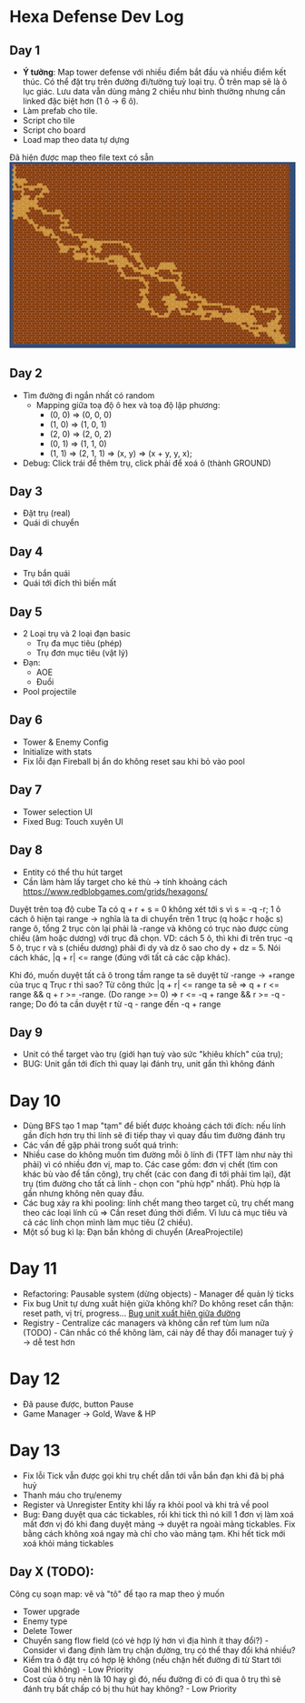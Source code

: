 # Hexa Defense Dev Log

## Day 1

- **Ý tưởng**: Map tower defense với nhiều điểm bắt đầu và nhiều điểm kết thúc. Có thể đặt trụ trên đường đi/tường tuỳ loại trụ. Ô trên map sẽ là ô lục giác. Lưu data vẫn dùng mảng 2 chiều như bình thường nhưng cần linked đặc biệt hơn (1 ô -> 6 ô).
- Làm prefab cho tile.
- Script cho tile
- Script cho board
- Load map theo data tự dựng

Đã hiện được map theo file text có sẵn
![Map Gen tạm](./day1_map_generated.png)

## Day 2 
- Tìm đường đi ngắn nhất có random 
    - Mapping giữa toạ độ ô hex và toạ độ lập phương: 
        - (0, 0) => (0, 0, 0)
        - (1, 0) => (1, 0, 1)
        - (2, 0) => (2, 0, 2)
        - (0, 1) => (1, 1, 0)
        - (1, 1) => (2, 1, 1)
        => (x, y) => (x + y, y, x);
- Debug: Click trái để thêm trụ, click phải để xoá ô (thành GROUND)
## Day 3
- Đặt trụ (real)
- Quái di chuyển
## Day 4
- Trụ bắn quái
- Quái tới đích thì biến mất
## Day 5
- 2 Loại trụ và 2 loại đạn basic
    - Trụ đa mục tiêu (phép)
    - Trụ đơn mục tiêu (vật lý)
- Đạn: 
    - AOE
    - Đuổi
- Pool projectile
## Day 6
- Tower & Enemy Config
- Initialize with stats
- Fix lỗi đạn Fireball bị ẩn do không reset sau khi bỏ vào pool
## Day 7
- Tower selection UI
- Fixed Bug: Touch xuyên UI

## Day 8
- Entity có thể thu hút target
- Cần làm hàm lấy target cho kẻ thù -> tính khoảng cách
https://www.redblobgames.com/grids/hexagons/

Duyệt trên toạ độ cube 
Ta có q + r + s = 0
không xét tới s vì s = -q -r;
1 ô cách ô hiện tại range -> nghĩa là ta di chuyển trên 1 trục (q hoặc r hoặc s) range ô, tổng 2 trục còn lại phải là -range và không có trục nào được cùng chiều (âm hoặc dương) với trục đã chọn.
VD: cách 5 ô, thì khi đi trên trục -q 5 ô, trục r và s (chiều dương) phải đi dy và dz ô sao cho dy + dz = 5. 
Nói cách khác, |q + r| <= range (đúng với tất cả các cặp khác).

Khi đó, muốn duyệt tất cả ô trong tầm range ta sẽ duyệt từ -range -> +range của trục q
Trục r thì sao? 
Từ công thức |q + r| <= range ta sẽ => q + r <= range && q + r >= -range. (Do range >= 0)
=> r <= -q + range && r >= -q - range;
Do đó ta cần duyệt r từ -q - range đến -q + range

## Day 9 
- Unit có thể target vào trụ (giới hạn tuỳ vào sức "khiêu khích" của trụ);
- BUG: Unit gần tới đích thì quay lại đánh trụ, unit gần thì không đánh

# Day 10
- Dùng BFS tạo 1 map "tạm" để biết được khoảng cách tới đích: nếu lính gần đích hơn trụ thì lính sẽ đi tiếp thay vì quay đầu tìm đường đánh trụ
- Các vấn đề gặp phải trong suốt quá trình:
 - Nhiều case do không muốn tìm đường mỗi ô lính đi (TFT làm như này thì phải) vì có nhiều đơn vị, map to. Các case gồm: đơn vị chết (tìm con khác bù vào để tấn công), trụ chết (các con đang đi tới phải tìm lại), đặt trụ (tìm đường cho tất cả lính - chọn con "phù hợp" nhất). Phù hợp là gần nhưng không nên quay đầu.
 - Các bug xảy ra khi pooling: lính chết mang theo target cũ, trụ chết mang theo các loại lính cũ => Cần reset đúng thời điểm. Vì lưu cả mục tiêu và cả các lính chọn mình làm mục tiêu (2 chiều).
 - Một số bug kì lạ: Đạn bắn không di chuyển (AreaProjectile)

# Day 11
- Refactoring: Pausable system (dừng objects) - Manager để quản lý ticks
- Fix bug Unit tự dưng xuất hiện giữa không khí? Do không reset cẩn thận: reset path, vị trí, progress...
[Bug unit xuất hiện giữa đường](./bug_reset_units.mp4)
- Registry - Centralize các managers và không cần ref tùm lum nữa (TODO) - Cân nhắc có thể không làm, cái này để thay đổi manager tuỳ ý -> dễ test hơn

# Day 12
- Đã pause được, button Pause
- Game Manager -> Gold, Wave & HP

# Day 13
- Fix lỗi Tick vẫn được gọi khi trụ chết dẫn tới vẫn bắn đạn khi đã bị phá huỷ
- Thanh máu cho trụ/enemy
- Register và Unregister Entity khi lấy ra khỏi pool và khi trả về pool
- Bug: Đang duyệt qua các tickables, rồi khi tick thì nó kill 1 đơn vị làm xoá mất đơn vị đó khi đang duyệt mảng -> duyệt ra ngoài mảng tickables. Fix bằng cách không xoá ngay mà chỉ cho vào mảng tạm. Khi hết tick mới xoá khỏi mảng tickables

## Day X (TODO):
Công cụ soạn map: vẽ và "tô" để tạo ra map theo ý muốn
- Tower upgrade
- Enemy type
- Delete Tower
- Chuyển sang flow field (có vẻ hợp lý hơn vì địa hình ít thay đổi?) - Consider vì đang định làm trụ chặn đường, trụ có thể thay đổi khá nhiều?
- Kiểm tra ô đặt trụ có hợp lệ không (nếu chặn hết đường đi từ Start tới Goal thì không) - Low Priority
- Cost của ô trụ nên là 10 hay gì đó, nếu đường đi có đi qua ô trụ thì sẽ đánh trụ bất chấp có bị thu hút hay không? - Low Priority